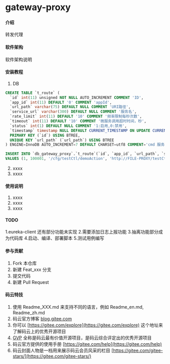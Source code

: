 # gateway-proxy

#### 介绍
转发代理

#### 软件架构
软件架构说明


#### 安装教程

1.  DB

```sql
CREATE TABLE `t_route` (
  `id` int(11) unsigned NOT NULL AUTO_INCREMENT COMMENT 'ID',
  `app_id` int(11) DEFAULT '0' COMMENT 'appId',
  `url_path` varchar(75) DEFAULT NULL COMMENT 'URI路径',
  `service_url` varchar(300) DEFAULT NULL COMMENT '服务名',
  `rate_limit` int(11) DEFAULT '10' COMMENT '频率限制每秒次数',
  `timeout` int(11) DEFAULT '10' COMMENT '微服务调用超时时间，秒',
  `status` int(1) DEFAULT NULL COMMENT '1:启用,0:禁用',
  `timestamp` timestamp NULL DEFAULT CURRENT_TIMESTAMP ON UPDATE CURRENT_TIMESTAMP,
  PRIMARY KEY (`id`) USING BTREE,
  UNIQUE KEY `url_path` (`url_path`) USING BTREE
) ENGINE=InnoDB AUTO_INCREMENT=7 DEFAULT CHARSET=utf8 COMMENT='cmd 服务名映射表';

INSERT INTO `db_gateway_proxy`.`t_route`(`id`, `app_id`, `url_path`, `service_url`, `rate_limit`, `timeout`, `status`, `timestamp`)
VALUES (1, 100001, '/cfg/testCtl/demoAction', 'http://FILE-PROXY/testCtl/demoAction', 2, 60, 1, '2020-03-26 19:50:59');

```


2.  xxxx
3.  xxxx

#### 使用说明

1.  xxxx
2.  xxxx
3.  xxxx

#### TODO
1.eureka-client 还有部分功能未实现
2.需要添加日志上报功能
3.抽离功能部分成为代码库
4.启动、编译、部署脚本
5.测试用例编写

#### 参与贡献

1.  Fork 本仓库
2.  新建 Feat_xxx 分支
3.  提交代码
4.  新建 Pull Request


#### 码云特技

1.  使用 Readme\_XXX.md 来支持不同的语言，例如 Readme\_en.md, Readme\_zh.md
2.  码云官方博客 [blog.gitee.com](https://blog.gitee.com)
3.  你可以 [https://gitee.com/explore](https://gitee.com/explore) 这个地址来了解码云上的优秀开源项目
4.  [GVP](https://gitee.com/gvp) 全称是码云最有价值开源项目，是码云综合评定出的优秀开源项目
5.  码云官方提供的使用手册 [https://gitee.com/help](https://gitee.com/help)
6.  码云封面人物是一档用来展示码云会员风采的栏目 [https://gitee.com/gitee-stars/](https://gitee.com/gitee-stars/)
